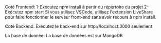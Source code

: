Coté Frontend:
1-Exécutez npm install à partir du répertoire du projet
2-Exécutez npm start
Si vous utilisez VSCode, utilisez l'extension LiveShare pour faire fonctionner le
serveur front-end sans avoir recours à npm install.

Coté Backend:
Exécutez le back-end sur http://localhost:3000 seulement

La base de donnée:
La base de données est sur MongoDB
